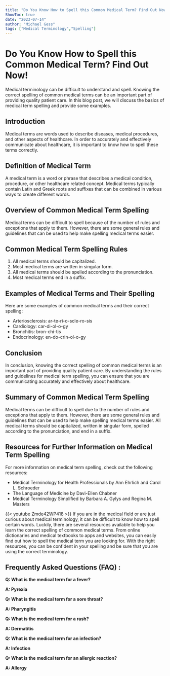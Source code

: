 ```yaml
---
title: "Do You Know How to Spell this Common Medical Term? Find Out Now!"
ShowToc: true 
date: "2023-07-14"
author: "Michael Gess" 
tags: ["Medical Terminology","Spelling"]
---
```

# Do You Know How to Spell this Common Medical Term? Find Out Now!

Medical terminology can be difficult to understand and spell. Knowing the correct spelling of common medical terms can be an important part of providing quality patient care. In this blog post, we will discuss the basics of medical term spelling and provide some examples. 

## Introduction

Medical terms are words used to describe diseases, medical procedures, and other aspects of healthcare. In order to accurately and effectively communicate about healthcare, it is important to know how to spell these terms correctly.

## Definition of Medical Term

A medical term is a word or phrase that describes a medical condition, procedure, or other healthcare related concept. Medical terms typically contain Latin and Greek roots and suffixes that can be combined in various ways to create different words. 

## Overview of Common Medical Term Spelling

Medical terms can be difficult to spell because of the number of rules and exceptions that apply to them. However, there are some general rules and guidelines that can be used to help make spelling medical terms easier. 

## Common Medical Term Spelling Rules

1. All medical terms should be capitalized. 
2. Most medical terms are written in singular form. 
3. All medical terms should be spelled according to the pronunciation. 
4. Most medical terms end in a suffix. 

## Examples of Medical Terms and Their Spelling

Here are some examples of common medical terms and their correct spelling: 

- Arteriosclerosis: ar-te-ri-o-scle-ro-sis 
- Cardiology: car-di-ol-o-gy 
- Bronchitis: bron-chi-tis
- Endocrinology: en-do-crin-ol-o-gy 

## Conclusion

In conclusion, knowing the correct spelling of common medical terms is an important part of providing quality patient care. By understanding the rules and guidelines for medical term spelling, you can ensure that you are communicating accurately and effectively about healthcare. 

## Summary of Common Medical Term Spelling

Medical terms can be difficult to spell due to the number of rules and exceptions that apply to them. However, there are some general rules and guidelines that can be used to help make spelling medical terms easier. All medical terms should be capitalized, written in singular form, spelled according to the pronunciation, and end in a suffix. 

## Resources for Further Information on Medical Term Spelling

For more information on medical term spelling, check out the following resources: 

- Medical Terminology for Health Professionals by Ann Ehrlich and Carol L. Schroeder 
- The Language of Medicine by Davi-Ellen Chabner 
- Medical Terminology Simplified by Barbara A. Gylys and Regina M. Masters

{{< youtube Zmde42WP418 >}} 
If you are in the medical field or are just curious about medical terminology, it can be difficult to know how to spell certain words. Luckily, there are several resources available to help you learn the correct spelling of common medical terms. From online dictionaries and medical textbooks to apps and websites, you can easily find out how to spell the medical term you are looking for. With the right resources, you can be confident in your spelling and be sure that you are using the correct terminology.

## Frequently Asked Questions (FAQ) :
**Q: What is the medical term for a fever?**

**A: Pyrexia**

**Q: What is the medical term for a sore throat?**

**A: Pharyngitis**

**Q: What is the medical term for a rash?**

**A: Dermatitis**

**Q: What is the medical term for an infection?**

**A: Infection**

**Q: What is the medical term for an allergic reaction?**

**A: Allergy**





